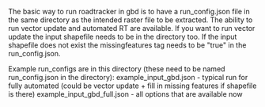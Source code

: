 The basic way to run roadtracker in gbd is to have a run_config.json file in the same directory 
as the intended raster file to be extracted. The ability to run vector update and automated RT are available.
If you want to run vector update the input shapefile needs to be in the directory too. If the input shapefile
does not exist the missingfeatures tag needs to be "true" in the run_config.json.

Example run_configs are in this directory (these need to be named run_config.json in the directory):
example_input_gbd.json - typical run for fully automated (could be vector update + 
                                                          fill in missing features if shapefile is there)
example_input_gbd_full.json - all options that are available now
